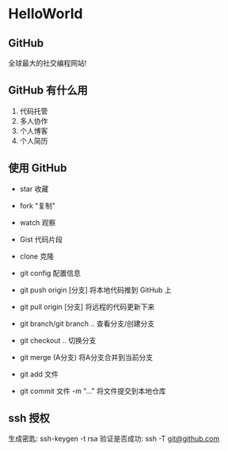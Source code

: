 # HelloWorld

## GitHub
全球最大的社交编程网站!

## GitHub 有什么用

1. 代码托管
2. 多人协作
3. 个人博客
4. 个人简历

## 使用 GitHub

- star 收藏
- fork "复制"
- watch 观察
- Gist 代码片段

- clone 克隆
- git config 配置信息
- git push origin [分支] 将本地代码推到 GitHub 上
- git pull origin [分支] 将远程的代码更新下来
- git branch/git branch .. 查看分支/创建分支
- git checkout .. 切换分支
- git merge (A分支) 将A分支合并到当前分支
- git add 文件
- git commit 文件 -m "..." 将文件提交到本地仓库

## ssh 授权
生成密匙: ssh-keygen -t rsa
验证是否成功: ssh -T git@github.com
